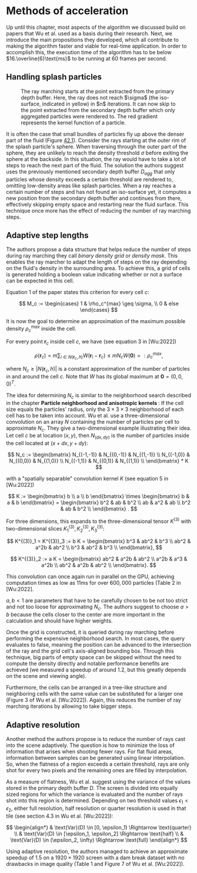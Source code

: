 # Methods of acceleration

Up until this chapter, most aspects of the algorithm we discussed build on papers that Wu et al. used as a basis during their research. Next, we introduce the main propositions they developed, which all contribute to making the algorithm faster and viable for real-time application. In order to accomplish this, the execution time of the algorithm has to be below $16.\overline{6}\text{ms}$ to be running at $60$ frames per second.

## Handling splash particles

<Figure ref="fig-splash" sources="figure-splash.png">
  The ray marching starts at the point extracted from the primary depth buffer. Here, the ray does not reach $\sigma$ (the iso-surface, indicated in yellow) in $n$ iterations. It can now skip to the point extracted from the secondary depth buffer which only aggregated particles were rendered to. The red gradient represents the kernel function of a particle.
</Figure>

It is often the case that small bundles of particles fly up above the denser part of the fluid (Figure [42.1](#fig-splash)). Consider the rays starting at the outer rim of the splash particle's sphere. When traversing through the outer part of the sphere, they are unlikely to reach the density threshold $\sigma$ before exiting the sphere at the backside. In this situation, the ray would have to take a lot of steps to reach the next part of the fluid. The solution the authors suggest uses the previously mentioned secondary depth buffer $D_{agg}$ that only particles whose density exceeds a certain threshold are rendered to, omitting low-density areas like splash particles. When a ray reaches a certain number of steps and has not found an iso-surface yet, it computes a new position from the secondary depth buffer and continues from there, effectively skipping empty space and restarting near the fluid surface. This technique once more has the effect of reducing the number of ray marching steps.

## Adaptive step lengths

The authors propose a data structure that helps reduce the number of steps during ray marching they call _binary density grid_ or _density mask_. This enables the ray marcher to adapt the length of steps on the ray depending on the fluid's density in the surrounding area. To achieve this, a grid of cells is generated holding a boolean value indicating whether or not a surface can be expected in this cell.

Equation 1 of the paper states this criterion for every cell $c$:

$$
M_c := \begin{cases}
1 & \rho_c^{max} \geq \sigma, \\
0 & else
\end{cases}
$$

It is now the goal to determine an approximation of the maximum possible density $\rho_c^{max}$ inside the cell.

For every point $\textbf{r}_c$ inside cell $c$, we have (see equation 3 in [Wu:2022])

$$
\rho(\textbf{r}_c) =
m \sum_{i \in N(\textbf{r}_c, h)} W(\textbf{r}_i - \textbf{r}_c) \leq
m N_c W(\textbf{0}) =: \rho_c^{max},
$$

where $N_c \geq |N(\textbf{r}_c, h)|$ is a constant approximation of the number of particles in and around the cell $c$. Note that $W$ has its global maximum at $\textbf{0} = (0, 0, 0)^T$.

The idea for determining $N_c$ is similar to the neighborhood search described in the chapter **Particle neighborhood and anisotropic kernels [](#sec-particleneighborhood)**: If the cell size equals the particles' radius, only the $3 \times 3 \times 3$ neighborhood of each cell has to be taken into account. Wu et al. use a three-dimensional convolution on an array $N$ containing the number of particles per cell to approximate $N_c$. They give a two-dimensional example illustrating their idea. Let cell $c$ be at location $(x, y)$, then $N_{(dx,dy)}$ is the number of particles inside the cell located at $(x + dx, y + dy)$:

$$
N_c :=
\begin{bmatrix}
  N_{(-1,-1)} & N_{(0,-1)} & N_{(1,-1)} \\
  N_{(-1,0)} & N_{(0,0)} & N_{(1,0)} \\
  N_{(-1,1)} & N_{(0,1)} & N_{(1,1)} \\
\end{bmatrix} * K
$$

with a "spatially separable" convolution kernel $K$ (see equation 5 in [Wu:2022])

$$
K :=
\begin{bmatrix} b \\ a \\ b \end{bmatrix} \times
\begin{bmatrix} b & a & b \end{bmatrix} =
\begin{bmatrix}
b^2 & ab & b^2 \\
ab & a^2 & ab \\
b^2 & ab & b^2 \\
\end{bmatrix}
.
$$

For three dimensions, this expands to the three-dimensional tensor $K^{(3)}$ with two-dimensional slices $K^{(3)}_1, K^{(3)}_2, K^{(3)}_3$:

$$
K^{(3)}_1 = K^{(3)}_3 := b K =
\begin{bmatrix}
b^3 & ab^2 & b^3 \\
ab^2 & a^2b & ab^2 \\
b^3 & ab^2 & b^3 \\
\end{bmatrix},
$$

$$
K^{(3)}_2 := a K =
\begin{bmatrix}
ab^2 & a^2b & ab^2 \\
a^2b & a^3 & a^2b \\
ab^2 & a^2b & ab^2 \\
\end{bmatrix}.
$$

This convolution can once again run in parallel on the GPU, achieving computation times as low as $11\text{ms}$ for over $600,000$ particles (Table 2 in [Wu:2022].

$a, b < 1$ are parameters that have to be carefully chosen to be not too strict and not too loose for approximating $N_c$. The authors suggest to choose $a > b$ because the cells closer to the center are more important in the calculation and should have higher weights.

Once the grid is constructed, it is queried during ray marching before performing the expensive neighborhood search. In most cases, the query evaluates to false, meaning the position can be advanced to the intersection of the ray and the grid cell's axis-aligned bounding box. Through this technique, big parts of empty space can be skipped without the need to compute the density directly and notable performance benefits are achieved (we measured a speedup of around $1.2$, but this greatly depends on the scene and viewing angle).

Furthermore, the cells can be arranged in a tree-like structure and neighboring cells with the same value can be substituted for a larger one (Figure 3 of Wu et al. [Wu:2022]). Again, this reduces the number of ray marching iterations by allowing to take bigger steps.

## Adaptive resolution

Another method the authors propose is to reduce the number of rays cast into the scene adaptively. The question is how to minimize the loss of information that arises when shooting fewer rays. For flat fluid areas, information between samples can be generated using linear interpolation. So, when the flatness of a region exceeds a certain threshold, rays are only shot for every two pixels and the remaining ones are filled by interpolation.

As a measure of flatness, Wu et al. suggest using the variance of the values stored in the primary depth buffer $D$. The screen is divided into equally sized regions for which the variance is evaluated and the number of rays shot into this region is determined. Depending on two threshold values $\epsilon_1 < \epsilon_2$, either full resolution, half resolution or quarter resolution is used in that tile (see section 4.3 in Wu et al. [Wu:2022]):

$$
\begin{align*}
& \text{Var}(D) \in [0, \epsilon_1) \Rightarrow \text{quarter} \\
& \text{Var}(D) \in [\epsilon_1, \epsilon_2] \Rightarrow \text{half} \\
& \text{Var}(D) \in (\epsilon_2, \infty) \Rightarrow \text{full}
\end{align*}
$$

Using adaptive resolution, the authors managed to achieve an approximate speedup of $1.5$ on a $1920 \times 1920$ screen with a dam break dataset with no drawbacks in image quality (Table 1 and Figure 7 of Wu et al. [Wu:2022]).
